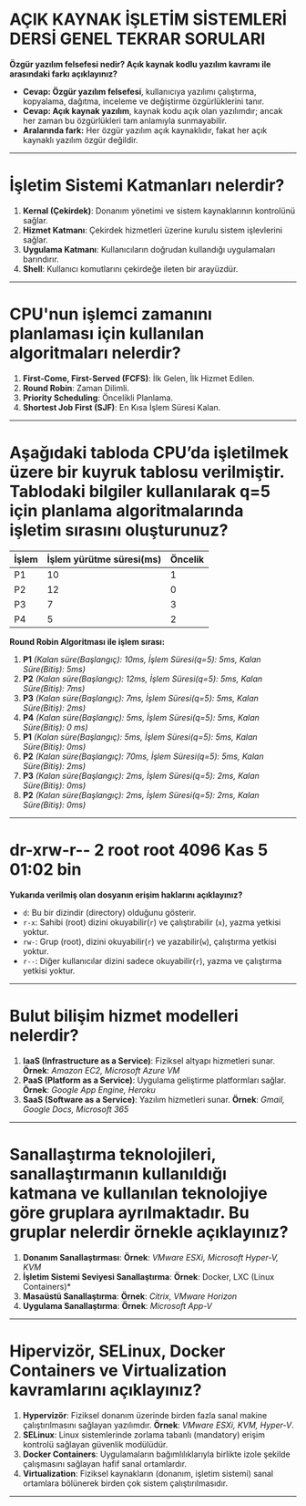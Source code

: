 # AÇIK KAYNAK İŞLETİM SİSTEMLERİ DERSİ GENEL TEKRAR SORULARI

**Özgür yazılım felsefesi nedir? Açık kaynak kodlu yazılım kavramı ile arasındaki farkı açıklayınız?**
- **Cevap: Özgür yazılım felsefesi**, kullanıcıya yazılımı çalıştırma, kopyalama, dağıtma, inceleme ve değiştirme özgürlüklerini tanır.
- **Cevap: Açık kaynak yazılım**, kaynak kodu açık olan yazılımdır; ancak her zaman bu özgürlükleri tam anlamıyla sunmayabilir.
- **Aralarında fark:** Her özgür yazılım açık kaynaklıdır, fakat her açık kaynaklı yazılım özgür değildir.
---

# İşletim Sistemi Katmanları nelerdir?
1. **Kernal (Çekirdek)**: Donanım yönetimi ve sistem kaynaklarının kontrolünü sağlar.
2. **Hizmet Katmanı**: Çekirdek hizmetleri üzerine kurulu sistem işlevlerini sağlar.
3. **Uygulama Katmanı**: Kullanıcıların doğrudan kullandığı uygulamaları barındırır.
4. **Shell**: Kullanıcı komutlarını çekirdeğe ileten bir arayüzdür.

---

# CPU'nun işlemci zamanını planlaması için kullanılan algoritmaları nelerdir?
1. **First-Come, First-Served (FCFS)**: İlk Gelen, İlk Hizmet Edilen.
2. **Round Robin**: Zaman Dilimli.
3. **Priority Scheduling**: Öncelikli Planlama.
4. **Shortest Job First (SJF)**: En Kısa İşlem Süresi Kalan.

---

# Aşağıdaki tabloda CPU’da işletilmek üzere bir kuyruk tablosu verilmiştir. Tablodaki bilgiler kullanılarak q=5 için planlama algoritmalarında işletim sırasını oluşturunuz?

| İşlem | İşlem yürütme süresi(ms) | Öncelik |
|-------|-------------------|---------|
| P1    | 10                | 1       |
| P2    | 12                | 0       |
| P3    | 7                 | 3       |
| P4    | 5                 | 2       |

**Round Robin Algoritması ile işlem sırası:**
1. **P1** *(Kalan süre(Başlangıç): 10ms, İşlem Süresi(q=5): 5ms, Kalan Süre(Bitiş): 5ms)*
2. **P2** *(Kalan süre(Başlangıç): 12ms, İşlem Süresi(q=5): 5ms, Kalan Süre(Bitiş): 7ms)*
3. **P3** *(Kalan süre(Başlangıç): 7ms, İşlem Süresi(q=5): 5ms, Kalan Süre(Bitiş): 2ms)*
4. **P4** *(Kalan süre(Başlangıç): 5ms, İşlem Süresi(q=5): 5ms, Kalan Süre(Bitiş): 0 ms)*
5. **P1** *(Kalan süre(Başlangıç): 5ms, İşlem Süresi(q=5): 5ms, Kalan Süre(Bitiş): 0ms)*
6. **P2** *(Kalan süre(Başlangıç): 70ms, İşlem Süresi(q=5): 5ms, Kalan Süre(Bitiş): 2ms)*
7. **P3** *(Kalan süre(Başlangıç): 2ms, İşlem Süresi(q=5): 2ms, Kalan Süre(Bitiş): 0ms)*
8. **P2** *(Kalan süre(Başlangıç): 2ms, İşlem Süresi(q=5): 2ms, Kalan Süre(Bitiş): 0ms)*

---

# dr-xrw-r-- 2 root root 4096 Kas 5 01:02 bin 
**Yukarıda verilmiş olan dosyanın erişim haklarını açıklayınız?**
- `d`: Bu bir dizindir (directory) olduğunu gösterir.
- `r-x`: Sahibi (root) dizini okuyabilir(`r`) ve çalıştırabilir (`x`), yazma yetkisi yoktur.
- `rw-`: Grup (root), dizini okuyabilir(`r`) ve yazabilir(`w`), çalıştırma yetkisi yoktur.
- `r--`: Diğer kullanıcılar dizini sadece okuyabilir(`r`), yazma ve çalıştırma yetkisi yoktur.

---

# Bulut bilişim hizmet modelleri nelerdir?
1. **IaaS (Infrastructure as a Service)**: Fiziksel altyapı hizmetleri sunar. **Örnek**: *Amazon EC2, Microsoft Azure VM*
2. **PaaS (Platform as a Service)**: Uygulama geliştirme platformları sağlar. **Örnek**: *Google App Engine, Heroku*
3. **SaaS (Software as a Service)**: Yazılım hizmetleri sunar. **Örnek**: *Gmail, Google Docs, Microsoft 365*

---

# Sanallaştırma teknolojileri, sanallaştırmanın kullanıldığı katmana ve kullanılan teknolojiye göre gruplara ayrılmaktadır. Bu gruplar nelerdir örnekle açıklayınız?
1. **Donanım Sanallaştırması**: **Örnek**: *VMware ESXi, Microsoft Hyper-V, KVM*
2. **İşletim Sistemi Seviyesi Sanallaştırma**: **Örnek**: Docker, LXC (Linux Containers)*
3. **Masaüstü Sanallaştırma**: **Örnek**: *Citrix, VMware Horizon*
4. **Uygulama Sanallaştırma**: **Örnek**: *Microsoft App-V*

---

# Hipervizör, SELinux, Docker Containers ve Virtualization kavramlarını açıklayınız?
1. **Hypervizör**: Fiziksel donanım üzerinde birden fazla sanal makine çalıştırılmasını sağlayan yazılımdır. **Örnek**: *VMware ESXi, KVM, Hyper-V*.
2. **SELinux**: Linux sistemlerinde zorlama tabanlı (mandatory) erişim kontrolü sağlayan güvenlik modülüdür.
3. **Docker Containers**: Uygulamaların bağımlılıklarıyla birlikte izole şekilde çalışmasını sağlayan hafif sanal ortamlardır.
4. **Virtualization**: Fiziksel kaynakların (donanım, işletim sistemi) sanal ortamlara bölünerek birden çok sistem çalıştırılmasıdır.

---
